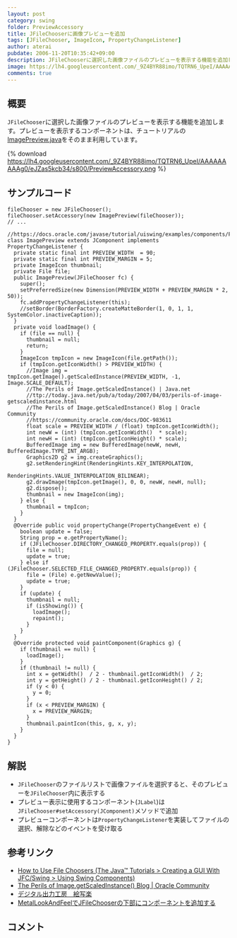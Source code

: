 ```yaml
---
layout: post
category: swing
folder: PreviewAccessory
title: JFileChooserに画像プレビューを追加
tags: [JFileChooser, ImageIcon, PropertyChangeListener]
author: aterai
pubdate: 2006-11-20T10:35:42+09:00
description: JFileChooserに選択した画像ファイルのプレビューを表示する機能を追加します。
image: https://lh4.googleusercontent.com/_9Z4BYR88imo/TQTRN6_UpeI/AAAAAAAAAg0/eJZas5kcb34/s800/PreviewAccessory.png
comments: true
---
```

## 概要
`JFileChooser`に選択した画像ファイルのプレビューを表示する機能を追加します。プレビューを表示するコンポーネントは、チュートリアルの[ImagePreview.java](https://docs.oracle.com/javase/tutorial/uiswing/examples/components/FileChooserDemo2Project/src/components/ImagePreview.java)をそのまま利用しています。

{% download https://lh4.googleusercontent.com/_9Z4BYR88imo/TQTRN6_UpeI/AAAAAAAAAg0/eJZas5kcb34/s800/PreviewAccessory.png %}

## サンプルコード
<pre class="prettyprint"><code>fileChooser = new JFileChooser();
fileChooser.setAccessory(new ImagePreview(fileChooser));
// ...

//https://docs.oracle.com/javase/tutorial/uiswing/examples/components/FileChooserDemo2Project/src/components/ImagePreview.java
class ImagePreview extends JComponent implements PropertyChangeListener {
  private static final int PREVIEW_WIDTH  = 90;
  private static final int PREVIEW_MARGIN = 5;
  private ImageIcon thumbnail;
  private File file;
  public ImagePreview(JFileChooser fc) {
    super();
    setPreferredSize(new Dimension(PREVIEW_WIDTH + PREVIEW_MARGIN * 2, 50));
    fc.addPropertyChangeListener(this);
    //setBorder(BorderFactory.createMatteBorder(1, 0, 1, 1, SystemColor.inactiveCaption));
  }
  private void loadImage() {
    if (file == null) {
      thumbnail = null;
      return;
    }
    ImageIcon tmpIcon = new ImageIcon(file.getPath());
    if (tmpIcon.getIconWidth() &gt; PREVIEW_WIDTH) {
      //Image img = tmpIcon.getImage().getScaledInstance(PREVIEW_WIDTH, -1, Image.SCALE_DEFAULT);
      //The Perils of Image.getScaledInstance() | Java.net
      //ttp://today.java.net/pub/a/today/2007/04/03/perils-of-image-getscaledinstance.html
      //The Perils of Image.getScaledInstance() Blog | Oracle Community
      //https://community.oracle.com/docs/DOC-983611
      float scale = PREVIEW_WIDTH / (float) tmpIcon.getIconWidth();
      int newW = (int) (tmpIcon.getIconWidth()  * scale);
      int newH = (int) (tmpIcon.getIconHeight() * scale);
      BufferedImage img = new BufferedImage(newW, newH, BufferedImage.TYPE_INT_ARGB);
      Graphics2D g2 = img.createGraphics();
      g2.setRenderingHint(RenderingHints.KEY_INTERPOLATION,
                          RenderingHints.VALUE_INTERPOLATION_BILINEAR);
      g2.drawImage(tmpIcon.getImage(), 0, 0, newW, newH, null);
      g2.dispose();
      thumbnail = new ImageIcon(img);
    } else {
      thumbnail = tmpIcon;
    }
  }
  @Override public void propertyChange(PropertyChangeEvent e) {
    boolean update = false;
    String prop = e.getPropertyName();
    if (JFileChooser.DIRECTORY_CHANGED_PROPERTY.equals(prop)) {
      file = null;
      update = true;
    } else if (JFileChooser.SELECTED_FILE_CHANGED_PROPERTY.equals(prop)) {
      file = (File) e.getNewValue();
      update = true;
    }
    if (update) {
      thumbnail = null;
      if (isShowing()) {
        loadImage();
        repaint();
      }
    }
  }
  @Override protected void paintComponent(Graphics g) {
    if (thumbnail == null) {
      loadImage();
    }
    if (thumbnail != null) {
      int x = getWidth()  / 2 - thumbnail.getIconWidth()  / 2;
      int y = getHeight() / 2 - thumbnail.getIconHeight() / 2;
      if (y &lt; 0) {
        y = 0;
      }
      if (x &lt; PREVIEW_MARGIN) {
        x = PREVIEW_MARGIN;
      }
      thumbnail.paintIcon(this, g, x, y);
    }
  }
}
</code></pre>

## 解説
- `JFileChooser`のファイルリストで画像ファイルを選択すると、そのプレビューを`JFileChooser`内に表示する
- プレビュー表示に使用するコンポーネント(`JLabel`)は`JFileChooser#setAccessory(JComponent)`メソッドで追加
- プレビューコンポーネントは`PropertyChangeListener`を実装してファイルの選択、解除などのイベントを受け取る

<!-- dummy comment line for breaking list -->

## 参考リンク
- [How to Use File Choosers (The Java™ Tutorials > Creating a GUI With JFC/Swing > Using Swing Components)](https://docs.oracle.com/javase/tutorial/uiswing/components/filechooser.html)
- [The Perils of Image.getScaledInstance() Blog | Oracle Community](https://community.oracle.com/docs/DOC-983611)
- [デジタル出力工房　絵写楽](http://www.bekkoame.ne.jp/~bootan/free2.html)
- [MetalLookAndFeelでJFileChooserの下部にコンポーネントを追加する](https://ateraimemo.com/Swing/FileChooserBottomAccessory.html)

<!-- dummy comment line for breaking list -->

## コメント
